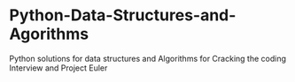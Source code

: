 # Python-Data-Structures-and-Agorithms
Python solutions for data structures and Algorithms for Cracking the coding Interview and Project Euler
